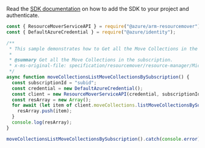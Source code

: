 Read the [SDK documentation](https://github.com/Azure/azure-sdk-for-js/blob/%40azure%2Farm-resourcemover_2.0.1/sdk/resourcemover/arm-resourcemover/README.md) on how to add the SDK to your project and authenticate.

```javascript
const { ResourceMoverServiceAPI } = require("@azure/arm-resourcemover");
const { DefaultAzureCredential } = require("@azure/identity");

/**
 * This sample demonstrates how to Get all the Move Collections in the subscription.
 *
 * @summary Get all the Move Collections in the subscription.
 * x-ms-original-file: specification/resourcemover/resource-manager/Microsoft.Migrate/stable/2021-08-01/examples/MoveCollections_ListMoveCollectionsBySubscription.json
 */
async function moveCollectionsListMoveCollectionsBySubscription() {
  const subscriptionId = "subid";
  const credential = new DefaultAzureCredential();
  const client = new ResourceMoverServiceAPI(credential, subscriptionId);
  const resArray = new Array();
  for await (let item of client.moveCollections.listMoveCollectionsBySubscription()) {
    resArray.push(item);
  }
  console.log(resArray);
}

moveCollectionsListMoveCollectionsBySubscription().catch(console.error);
```
